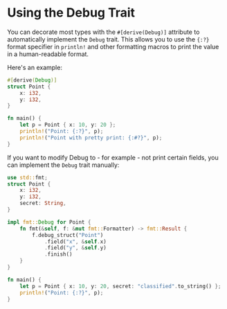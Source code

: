 # Using the Debug Trait

You can decorate most types with the `#[derive(Debug)]` attribute to automatically implement the `Debug` trait. This allows you to use the `{:?}` format specifier in `println!` and other formatting macros to print the value in a human-readable format.

Here's an example:

```rust
#[derive(Debug)]
struct Point {
    x: i32,
    y: i32,
}

fn main() {
    let p = Point { x: 10, y: 20 };
    println!("Point: {:?}", p);
    println!("Point with pretty print: {:#?}", p);
}
```

If you want to modify Debug to - for example - not print certain fields, you can implement the `Debug` trait manually:

```rust
use std::fmt;
struct Point {
    x: i32,
    y: i32,
    secret: String,
}

impl fmt::Debug for Point {
    fn fmt(&self, f: &mut fmt::Formatter) -> fmt::Result {
        f.debug_struct("Point")
            .field("x", &self.x)
            .field("y", &self.y)
            .finish()
    }
}

fn main() {
    let p = Point { x: 10, y: 20, secret: "classified".to_string() };
    println!("Point: {:?}", p);
}
```